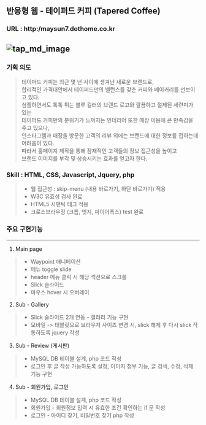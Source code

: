 ## 반응형 웹 - 테이퍼드 커피 (Tapered Coffee)
### URL : http:/maysun7.dothome.co.kr
![tap_md_image](https://github.com/Hwangminsun/tapered_coffee/assets/127732251/749275ef-5307-4212-ac69-f1a060e38ce2)
----------------------
### 기획 의도
>   테이퍼드 커피는 최근 몇 년 사이에 생겨난 새로운 브랜드로,  
> 합리적인 가격대안에서 테이퍼드만의 밸런스를 갖춘 커피와 베이커리를 선보이고 있다.       
> 심플하면서도 톡톡 튀는 블루 컬러의 브랜드 로고와 깔끔하고 절제된 세련미가 있는  
> 테이퍼드 커피만의 분위기가 느껴지는 인테리어 또한 매장 이용에 큰 만족감을 주고 있으나,  
> 인스타그램과 매장을 방문한 고객의 리뷰 외에는 브랜드에 대한 정보를 접하는데 어려움이 있다.  
> 따라서 홈페이지 제작을 통해 잠재적인 고객들의 정보 접근성을 높이고  
> 브랜드 이미지를 부각 및 상승시키는 효과를 얻고자 한다.
### Skill : HTML, CSS, Javascript, Jquery, php  
> - 웹 접근성 : skip-menu (내용 바로가기, 하단 바로가기) 적용   
> - W3C 유효성 검사 완료
> - HTML5 시맨틱 태그 적용
> - 크로스브라우징 (크롬, 엣지, 파이어폭스) test 완료
### 주요 구현기능
-----------------------
 1. Main page
  >  - Waypoint 애니메이션  
  >  - 메뉴 toggle slide
  >  - header 메뉴 클릭 시 해당 섹션으로 스크롤 
  >  - Slick 슬라이드 
  >  - 마우스 hover 시 오버레이
 2.  Sub - Gallery
  > - Slick 슬라이드 2개 연동 - 갤러리 기능 구현
  > - 모바일 -> 태블릿으로 브라우저 사이즈 변경 시, slick 해제 후 다시 slick 작동하도록 jquery 작성
 3. Sub - Review (게시판)
  > - MySQL DB 테이블 설계, php 코드 작성
  > - 로그인 후 글 작성 가능하도록 설정, 이미지 첨부 기능, 글 검색, 수정, 삭제 기능 구현
 4. Sub - 회원가입, 로그인
  > - MySQL DB 테이블 설계, php 코드 작성
  > - 회원가입 - 회원정보 입력 시 유효한 조건 확인하는 if 문 작성
  > - 로그인 - 아이디 찾기, 비밀번호 찾기 php 작성
